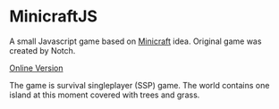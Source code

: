 # MinicraftJS

A small Javascript game based on [Minicraft](https://en.wikipedia.org/wiki/Minicraft) idea. Original game was created by Notch.

[Online Version](https://paulevsgitch.github.io/MinicraftJSGame/)

The game is survival singleplayer (SSP) game. The world contains one island at this moment covered with trees and grass.
